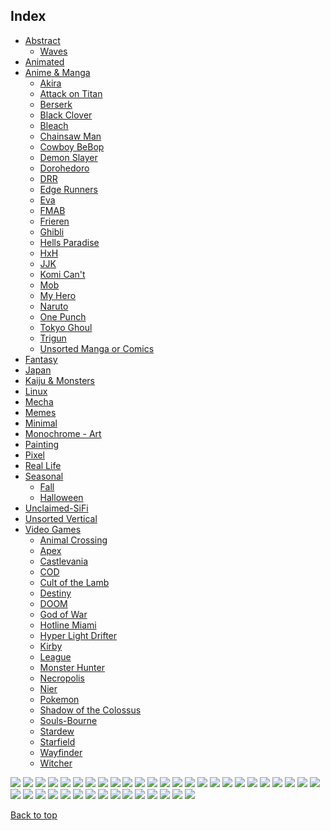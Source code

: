 
## Index

- [Abstract](https://github.com/RickyFoots/Wallpapers/blob/main/zz%20pages%20zz/Abstract.md)
  - [Waves](https://github.com/RickyFoots/Wallpapers/blob/main/zz%20pages%20zz/Waves.md)
- [Animated](https://github.com/RickyFoots/Wallpapers/blob/main/zz%20pages%20zz/Animated.md)
- [Anime & Manga](https://github.com/RickyFoots/Wallpapers/blob/main/zz%20pages%20zz/Anime-&-Manga.md)
  - [Akira](https://github.com/RickyFoots/Wallpapers/blob/main/zz%20pages%20zz/Akira.md)
  - [Attack on Titan](https://github.com/RickyFoots/Wallpapers/blob/main/zz%20pages%20zz/Attack-on-Titan.md)
  - [Berserk](https://github.com/RickyFoots/Wallpapers/blob/main/zz%20pages%20zz/Berserk.md)
  - [Black Clover](https://github.com/RickyFoots/Wallpapers/blob/main/zz%20pages%20zz/Black-Clover.md)
  - [Bleach](https://github.com/RickyFoots/Wallpapers/blob/main/zz%20pages%20zz/Bleach.md)
  - [Chainsaw Man](https://github.com/RickyFoots/Wallpapers/blob/main/zz%20pages%20zz/Chainsaw-Man.md)
  - [Cowboy BeBop](https://github.com/RickyFoots/Wallpapers/blob/main/zz%20pages%20zz/Cowboy-BeBop.md)
  - [Demon Slayer](https://github.com/RickyFoots/Wallpapers/blob/main/zz%20pages%20zz/Demon-Slayer.md)
  - [Dorohedoro](https://github.com/RickyFoots/Wallpapers/blob/main/zz%20pages%20zz/Dorohedoro.md)
  - [DRR](https://github.com/RickyFoots/Wallpapers/blob/main/zz%20pages%20zz/DRR.md)
  - [Edge Runners](https://github.com/RickyFoots/Wallpapers/blob/main/zz%20pages%20zz/Edge-Runners.md)
  - [Eva](https://github.com/RickyFoots/Wallpapers/blob/main/zz%20pages%20zz/Eva.md)
  - [FMAB](https://github.com/RickyFoots/Wallpapers/blob/main/zz%20pages%20zz/FMAB.md)
  - [Frieren](https://github.com/RickyFoots/Wallpapers/blob/main/zz%20pages%20zz/Frieren.md)
  - [Ghibli](https://github.com/RickyFoots/Wallpapers/blob/main/zz%20pages%20zz/Ghibli.md)
  - [Hells Paradise](https://github.com/RickyFoots/Wallpapers/blob/main/zz%20pages%20zz/Hells-Paradise.md)
  - [HxH](https://github.com/RickyFoots/Wallpapers/blob/main/zz%20pages%20zz/HxH.md)
  - [JJK](https://github.com/RickyFoots/Wallpapers/blob/main/zz%20pages%20zz/JJK.md)
  - [Komi Can't](https://github.com/RickyFoots/Wallpapers/blob/main/zz%20pages%20zz/Komi-Can't.md)
  - [Mob](https://github.com/RickyFoots/Wallpapers/blob/main/zz%20pages%20zz/Mob.md)
  - [My Hero](https://github.com/RickyFoots/Wallpapers/blob/main/zz%20pages%20zz/My-Hero.md)
  - [Naruto](https://github.com/RickyFoots/Wallpapers/blob/main/zz%20pages%20zz/Naruto.md)
  - [One Punch](https://github.com/RickyFoots/Wallpapers/blob/main/zz%20pages%20zz/One-Punch.md)
  - [Tokyo Ghoul](https://github.com/RickyFoots/Wallpapers/blob/main/zz%20pages%20zz/Tokyo-Ghoul.md)
  - [Trigun](https://github.com/RickyFoots/Wallpapers/blob/main/zz%20pages%20zz/Trigun.md)
  - [Unsorted Manga or Comics](https://github.com/RickyFoots/Wallpapers/blob/main/zz%20pages%20zz/Unsorted-Manga-or-Comics.md)
- [Fantasy](https://github.com/RickyFoots/Wallpapers/blob/main/zz%20pages%20zz/Fantasy.md)
- [Japan](https://github.com/RickyFoots/Wallpapers/blob/main/zz%20pages%20zz/Japan.md)
- [Kaiju & Monsters](https://github.com/RickyFoots/Wallpapers/blob/main/zz%20pages%20zz/Kaiju-&-Monsters.md)
- [Linux](https://github.com/RickyFoots/Wallpapers/blob/main/zz%20pages%20zz/Linux.md)
- [Mecha](https://github.com/RickyFoots/Wallpapers/blob/main/zz%20pages%20zz/Mecha.md)
- [Memes](https://github.com/RickyFoots/Wallpapers/blob/main/zz%20pages%20zz/Memes.md)
- [Minimal](https://github.com/RickyFoots/Wallpapers/blob/main/zz%20pages%20zz/Minimal.md)
- [Monochrome - Art](https://github.com/RickyFoots/Wallpapers/blob/main/zz%20pages%20zz/Monochrome-Art.md)
- [Painting](https://github.com/RickyFoots/Wallpapers/blob/main/zz%20pages%20zz/Painting.md)
- [Pixel](https://github.com/RickyFoots/Wallpapers/blob/main/zz%20pages%20zz/Pixel.md)
- [Real Life](https://github.com/RickyFoots/Wallpapers/blob/main/zz%20pages%20zz/Real-Life.md)
- [Seasonal](https://github.com/RickyFoots/Wallpapers/blob/main/zz%20pages%20zz/Seasonal.md)
  - [Fall](https://github.com/RickyFoots/Wallpapers/blob/main/zz%20pages%20zz/Fall.md)
  - [Halloween](https://github.com/RickyFoots/Wallpapers/blob/main/zz%20pages%20zz/Halloween.md)
- [Unclaimed-SiFi](https://github.com/RickyFoots/Wallpapers/blob/main/zz%20pages%20zz/Unclaimed-SiFi.md)
- [Unsorted Vertical](https://github.com/RickyFoots/Wallpapers/blob/main/zz%20pages%20zz/Unsorted-Vertical.md)
- [Video Games](https://github.com/RickyFoots/Wallpapers/blob/main/zz%20pages%20zz/Video-Games.md)
  - [Animal Crossing](https://github.com/RickyFoots/Wallpapers/blob/main/zz%20pages%20zz/Animal-Crossing.md)
  - [Apex](https://github.com/RickyFoots/Wallpapers/blob/main/zz%20pages%20zz/Apex.md)
  - [Castlevania](https://github.com/RickyFoots/Wallpapers/blob/main/zz%20pages%20zz/Castlevania.md)
  - [COD](https://github.com/RickyFoots/Wallpapers/blob/main/zz%20pages%20zz/COD.md)
  - [Cult of the Lamb](https://github.com/RickyFoots/Wallpapers/blob/main/zz%20pages%20zz/Cult-of-the-Lamb.md)
  - [Destiny](https://github.com/RickyFoots/Wallpapers/blob/main/zz%20pages%20zz/Destiny.md)
  - [DOOM](https://github.com/RickyFoots/Wallpapers/blob/main/zz%20pages%20zz/DOOM.md)
  - [God of War](https://github.com/RickyFoots/Wallpapers/blob/main/zz%20pages%20zz/God-of-War.md)
  - [Hotline Miami](https://github.com/RickyFoots/Wallpapers/blob/main/zz%20pages%20zz/Hotline-Miami.md)
  - [Hyper Light Drifter](https://github.com/RickyFoots/Wallpapers/blob/main/zz%20pages%20zz/Hyper-Light-Drifter.md)
  - [Kirby](https://github.com/RickyFoots/Wallpapers/blob/main/zz%20pages%20zz/Kirby.md)
  - [League](https://github.com/RickyFoots/Wallpapers/blob/main/zz%20pages%20zz/League.md)
  - [Monster Hunter](https://github.com/RickyFoots/Wallpapers/blob/main/zz%20pages%20zz/Monster-Hunter.md)
  - [Necropolis](https://github.com/RickyFoots/Wallpapers/blob/main/zz%20pages%20zz/Necropolis.md)
  - [Nier](https://github.com/RickyFoots/Wallpapers/blob/main/zz%20pages%20zz/Nier.md)
  - [Pokemon](https://github.com/RickyFoots/Wallpapers/blob/main/zz%20pages%20zz/Pokemon.md)
  - [Shadow of the Colossus](https://github.com/RickyFoots/Wallpapers/blob/main/zz%20pages%20zz/Shadow-of-the-Colossus.md)
  - [Souls-Bourne](https://github.com/RickyFoots/Wallpapers/blob/main/zz%20pages%20zz/Souls-Bourne.md)
  - [Stardew](https://github.com/RickyFoots/Wallpapers/blob/main/zz%20pages%20zz/Stardew.md)
  - [Starfield](https://github.com/RickyFoots/Wallpapers/blob/main/zz%20pages%20zz/Starfield.md)
  - [Wayfinder](https://github.com/RickyFoots/Wallpapers/blob/main/zz%20pages%20zz/Wayfinder.md)
  - [Witcher](https://github.com/RickyFoots/Wallpapers/blob/main/zz%20pages%20zz/Witcher.md)

</h1>

<img src="https://github.com/RickyFoots/Wallpapers/blob/main/Pixel/8bitrain.jpg">

<img src="https://github.com/RickyFoots/Wallpapers/blob/main/Pixel/Pix_Coffee_Shop.png">

<img src="https://github.com/RickyFoots/Wallpapers/blob/main/Pixel/PixelartCity.png">

<img src="https://github.com/RickyFoots/Wallpapers/blob/main/Pixel/a-small-pond.png">

<img src="https://github.com/RickyFoots/Wallpapers/blob/main/Pixel/bench.png">

<img src="https://github.com/RickyFoots/Wallpapers/blob/main/Pixel/buildings.png">

<img src="https://github.com/RickyFoots/Wallpapers/blob/main/Pixel/drones.png">

<img src="https://github.com/RickyFoots/Wallpapers/blob/main/Pixel/elden-ring.jpg">

<img src="https://github.com/RickyFoots/Wallpapers/blob/main/Pixel/gamecube.jpg">

<img src="https://github.com/RickyFoots/Wallpapers/blob/main/Pixel/gods-die.png">

<img src="https://github.com/RickyFoots/Wallpapers/blob/main/Pixel/guy_sleeping_colored.png">

<img src="https://github.com/RickyFoots/Wallpapers/blob/main/Pixel/hld-wallpaper.png">

<img src="https://github.com/RickyFoots/Wallpapers/blob/main/Pixel/hyperlightdrifter1.jpg">

<img src="https://github.com/RickyFoots/Wallpapers/blob/main/Pixel/low-poly-fantasy-village.png">

<img src="https://github.com/RickyFoots/Wallpapers/blob/main/Pixel/megalithiccat-campfire.jpg">

<img src="https://github.com/RickyFoots/Wallpapers/blob/main/Pixel/megalithiccat-genshin.jpg">

<img src="https://github.com/RickyFoots/Wallpapers/blob/main/Pixel/megalithiccat-mountainblue-pf.jpg">

<img src="https://github.com/RickyFoots/Wallpapers/blob/main/Pixel/megalithiccat-spirited-asway-1.gif">

<img src="https://github.com/RickyFoots/Wallpapers/blob/main/Pixel/megalithiccat-spirited-asway-1.jpg">

<img src="https://github.com/RickyFoots/Wallpapers/blob/main/Pixel/monochrome9.jpg">

<img src="https://github.com/RickyFoots/Wallpapers/blob/main/Pixel/mukai-kof-2003.gif">

<img src="https://github.com/RickyFoots/Wallpapers/blob/main/Pixel/noon_colored_pixelated.gif">

<img src="https://github.com/RickyFoots/Wallpapers/blob/main/Pixel/pixel-art-city.png">

<img src="https://github.com/RickyFoots/Wallpapers/blob/main/Pixel/pixel-blossom.png">

<img src="https://github.com/RickyFoots/Wallpapers/blob/main/Pixel/pixel-chinatown.png">

<img src="https://github.com/RickyFoots/Wallpapers/blob/main/Pixel/pixel-future.png">

<img src="https://github.com/RickyFoots/Wallpapers/blob/main/Pixel/pixel-room.jpg">

<img src="https://github.com/RickyFoots/Wallpapers/blob/main/Pixel/pixel_big_city.png">

<img src="https://github.com/RickyFoots/Wallpapers/blob/main/Pixel/pixel_galaxy_blue.png">

<img src="https://github.com/RickyFoots/Wallpapers/blob/main/Pixel/pixel_red_clouds.png">

<img src="https://github.com/RickyFoots/Wallpapers/blob/main/Pixel/pokemon-center.png">

<img src="https://github.com/RickyFoots/Wallpapers/blob/main/Pixel/pokemon-pixel-4k.png">

<img src="https://github.com/RickyFoots/Wallpapers/blob/main/Pixel/red-forrest.jpg">

<img src="https://github.com/RickyFoots/Wallpapers/blob/main/Pixel/shougan_castle.png">

<img src="https://github.com/RickyFoots/Wallpapers/blob/main/Pixel/the-last-night.png">

<img src="https://github.com/RickyFoots/Wallpapers/blob/main/Pixel/the-ruined-gazebo.jpg">

<img src="https://github.com/RickyFoots/Wallpapers/blob/main/Pixel/wake-up.jpg">

<img src="https://github.com/RickyFoots/Wallpapers/blob/main/Pixel/weird-earth.png">

<img src="https://github.com/RickyFoots/Wallpapers/blob/main/Pixel/worldmap-town.png">

<img src="https://github.com/RickyFoots/Wallpapers/blob/main/Pixel/worldmap.png">

[Back to top](#Index)

